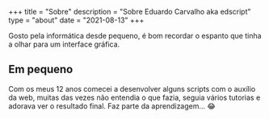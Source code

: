 +++
title = "Sobre"
description = "Sobre Eduardo Carvalho aka edscript"
type = "about"
date = "2021-08-13"
+++

Gosto pela informática desde pequeno, é bom recordar o espanto que tinha a olhar para um interface gráfica.

## Em pequeno

Com os meus 12 anos comecei a desenvolver alguns scripts com o auxílio da web, muitas das vezes não entendia o que fazia, seguia vários tutorias e adorava ver o resultado final. Faz parte da aprendizagem... 😂
